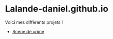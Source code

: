 # Lalande-daniel.github.io
Voici mes diffèrents projets !
- [Scène de crime](https://lalande-daniel.github.io/scene-de-crime/)
